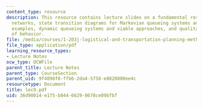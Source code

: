 ```yaml
---
content_type: resource
description: This resource contains lecture slides on a fundamental result for queueing
  networks, state transition diagrams for Markovian queueing systems and networks,
  examples, dynamic queueing systems and viable approaches, and qualitative discussion
  of behavior.
file: /media/courses/1-203j-logistical-and-transportation-planning-methods-fall-2006/36d90014e175b04466290678ce09bfbf_lec9.pdf
file_type: application/pdf
learning_resource_types:
- Lecture Notes
ocw_type: OCWFile
parent_title: Lecture Notes
parent_type: CourseSection
parent_uid: 9f4898f8-ffb6-2da4-5758-e8820800ee4c
resourcetype: Document
title: lec9.pdf
uid: 36d90014-e175-b044-6629-0678ce09bfbf
---
```

